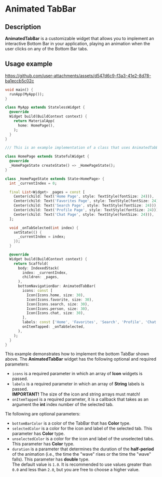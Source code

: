 # Animated TabBar

## Description

**AnimatedTabBar** is a customizable widget that allows you to implement an interactive Bottom Bar in your application, playing an animation when the user clicks on any of the Bottom Bar tabs.

## Usage example

https://github.com/user-attachments/assets/d547d6c9-f3a3-41e2-8d78-ba1eccb5c02c

```dart
void main() {
  runApp(MyApp());
}

class MyApp extends StatelessWidget {
  @override
  Widget build(BuildContext context) {
    return MaterialApp(
      home: HomePage(),
    );
  }
}

/// This is an example implementation of a class that uses AnimatedTabBar. You can use a different implementation.

class HomePage extends StatefulWidget {
  @override
  _HomePageState createState() => _HomePageState();
}

class _HomePageState extends State<HomePage> {
  int _currentIndex = 0;

  final List<Widget> _pages = const [
    Center(child: Text('Home Page', style: TextStyle(fontSize: 24))),
    Center(child: Text('Favorites Page', style: TextStyle(fontSize: 24))),
    Center(child: Text('Search Page', style: TextStyle(fontSize: 24))),
    Center(child: Text('Profile Page', style: TextStyle(fontSize: 24))),
    Center(child: Text('Chat Page', style: TextStyle(fontSize: 24))),
  ];

  void _onTabSelected(int index) {
    setState(() {
      _currentIndex = index;
    });
  }

  @override
  Widget build(BuildContext context) {
    return Scaffold(
      body: IndexedStack(
        index: _currentIndex,
        children: _pages,
      ),
      bottomNavigationBar: AnimatedTabBar(
        icons: const [
          Icon(Icons.home, size: 30),
          Icon(Icons.favorite, size: 30),
          Icon(Icons.search, size: 30),
          Icon(Icons.person, size: 30),
          Icon(Icons.chat, size: 30),
        ],
        labels: const ['Home', 'Favorites', 'Search', 'Profile', 'Chat'],
        onItemTapped: _onTabSelected,
      ),
    );
  }
}
```

This example demonstrates how to implement the bottom TabBar shown above. The **AnimatedTabBar** widget has the following optional and required parameters:

- `icons` is a required parameter in which an array of **Icon** widgets is passed.
- `labels` is a required parameter in which an array of **String** labels is passed.  
  **IMPORTANT!** The size of the icon and string arrays must match!
- `onItemTapped` is a required parameter, it is a callback that takes as an argument the **int** index number of the selected tab.

Tle following are optional parameters:

- `bottomBarColor` is a color of the TabBar that has **Color** type.
- `selectedColor` is a color for the icon and label of the selected tab. This parameter has **Color** type.
- `unselectedColor` is a color for the icon and label of the unselected tabs. This parameter has **Color** type.
- `duration` is a parameter that determines the duration of the **half-period** of the animation (i.e., the time the "wave" rises or the time the "wave" falls). This parameter has **double** type.  
  The default value is `1.0`. It is recommended to use values greater than `0.0` and less than `2.0`, but you are free to choose a higher value.
